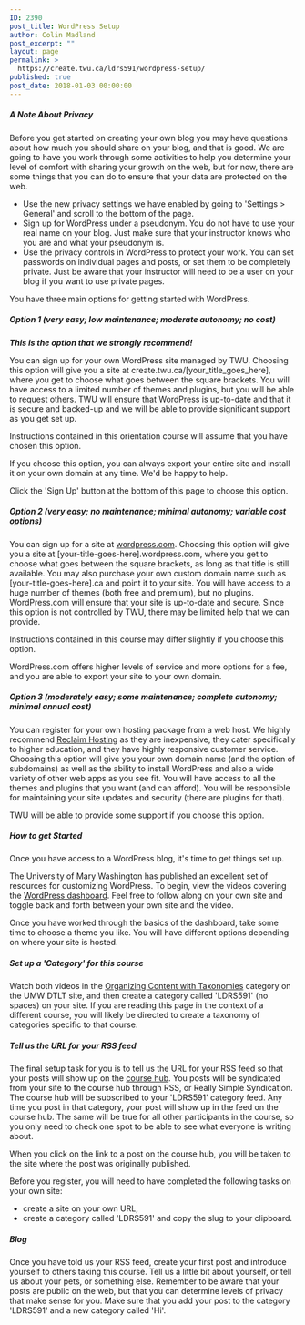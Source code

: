 ```yaml
---
ID: 2390
post_title: WordPress Setup
author: Colin Madland
post_excerpt: ""
layout: page
permalink: >
  https://create.twu.ca/ldrs591/wordpress-setup/
published: true
post_date: 2018-01-03 00:00:00
---
```

##### A Note About Privacy

Before you get started on creating your own blog you may have questions about how much you should share on your blog, and that is good. We are going to have you work through some activities to help you determine your level of comfort with sharing your growth on the web, but for now, there are some things that you can do to ensure that your data are protected on the web.

* Use the new privacy settings we have enabled by going to 'Settings > General' and scroll to the bottom of the page.
* Sign up for WordPress under a pseudonym. You do not have to use your real name on your blog. Just make sure that your instructor knows who you are and what your pseudonym is.
* Use the privacy controls in WordPress to protect your work. You can set passwords on individual pages and posts, or set them to be completely private. Just be aware that your instructor will need to be a user on your blog if you want to use private pages.

You have three main options for getting started with WordPress.

##### Option 1 (very easy; low maintenance; moderate autonomy; no cost)

_**This is the option that we strongly recommend!**_

You can sign up for your own WordPress site managed by TWU. Choosing this option will give you a site at create.twu.ca/[your_title_goes_here], where you get to choose what goes between the square brackets. You will have access to a limited number of themes and plugins, but you will be able to request others. TWU will ensure that WordPress is up-to-date and that it is secure and backed-up and we will be able to provide significant support as you get set up.

Instructions contained in this orientation course will assume that you have chosen this option.

If you choose this option, you can always export your entire site and install it on your own domain at any time. We'd be happy to help.

Click the 'Sign Up' button at the bottom of this page to choose this option.

##### Option 2 (very easy; no maintenance; minimal autonomy; variable cost options)

You can sign up for a site at [wordpress.com](http://wordpress.com). Choosing this option will give you a site at [your-title-goes-here].wordpress.com, where you get to choose what goes between the square brackets, as long as that title is still available. You may also purchase your own custom domain name such as [your-title-goes-here].ca and point it to your site. You will have access to a huge number of themes (both free and premium), but no plugins. WordPress.com will ensure that your site is up-to-date and secure. Since this option is not controlled by TWU, there may be limited help that we can provide.

Instructions contained in this course may differ slightly if you choose this option.

WordPress.com offers higher levels of service and more options for a fee, and you are able to export your site to your own domain.

##### Option 3 (moderately easy; some maintenance; complete autonomy; minimal annual cost)

You can register for your own hosting package from a web host. We highly recommend [Reclaim Hosting](http://reclaimhosting.com) as they are inexpensive, they cater specifically to higher education, and they have highly responsive customer service. Choosing this option will give you your own domain name (and the option of subdomains) as well as the ability to install WordPress and also a wide variety of other web apps as you see fit. You will have access to all the themes and plugins that you want (and can afford). You will be responsible for maintaining your site updates and security (there are plugins for that).

TWU will be able to provide some support if you choose this option.

##### How to get Started

Once you have access to a WordPress blog, it's time to get things set up.

The University of Mary Washington has published an excellent set of resources for customizing WordPress. To begin, view the videos covering the [WordPress dashboard](http://umwdtlt.com/wordpress-basics/#the-dashboard). Feel free to follow along on your own site and toggle back and forth between your own site and the video.

Once you have worked through the basics of the dashboard, take some time to choose a theme you like. You will have different options depending on where your site is hosted.

##### Set up a 'Category' for this course

Watch both videos in the [Organizing Content with Taxonomies](http://umwdtlt.com/wordpress-basics/#organizing-content-with-taxonomies) category on the UMW DTLT site, and then create a category called 'LDRS591' (no spaces) on your site. If you are reading this page in the context of a different course, you will likely be directed to create a taxonomy of categories specific to that course.

##### Tell us the URL for your RSS feed

The final setup task for you is to tell us the URL for your RSS feed so that your posts will show up on the [course hub](https://create.twu.ca/ldrs591). You posts will be syndicated from your site to the course hub through RSS, or Really Simple Syndication. The course hub will be subscribed to your 'LDRS591' category feed. Any time you post in that category, your post will show up in the feed on the course hub. The same will be true for all other participants in the course, so you only need to check one spot to be able to see what everyone is writing about.

When you click on the link to a post on the course hub, you will be taken to the site where the post was originally published.

Before you register, you will need to have completed the following tasks on your own site:

* create a site on your own URL,
* create a category called 'LDRS591' and copy the slug to your clipboard.

##### Blog

Once you have told us your RSS feed, create your first post and introduce yourself to others taking this course. Tell us a little bit about yourself, or tell us about your pets, or something else. Remember to be aware that your posts are public on the web, but that you can determine levels of privacy that make sense for you. Make sure that you add your post to the category 'LDRS591' and a new category called 'Hi'.